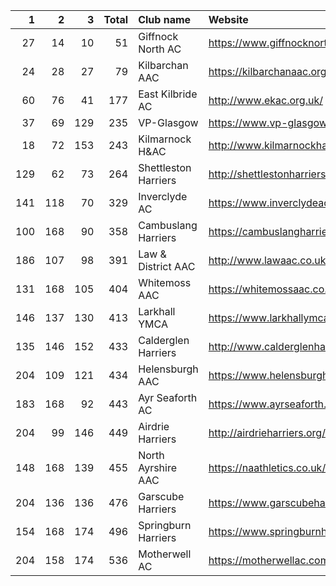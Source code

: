 |   1 |   2 |   3 |   Total | Club name            | Website                               |
|----:|----:|----:|--------:|:---------------------|:--------------------------------------|
|  27 |  14 |  10 |      51 | Giffnock North AC    | https://www.giffnocknorth.co.uk/      |
|  24 |  28 |  27 |      79 | Kilbarchan AAC       | https://kilbarchanaac.org.uk/         |
|  60 |  76 |  41 |     177 | East Kilbride AC     | http://www.ekac.org.uk/               |
|  37 |  69 | 129 |     235 | VP-Glasgow           | https://www.vp-glasgow.com            |
|  18 |  72 | 153 |     243 | Kilmarnock H&AC      | http://www.kilmarnockharriers.com/    |
| 129 |  62 |  73 |     264 | Shettleston Harriers | http://shettlestonharriers.org.uk/    |
| 141 | 118 |  70 |     329 | Inverclyde AC        | https://www.inverclydeac.org/         |
| 100 | 168 |  90 |     358 | Cambuslang Harriers  | https://cambuslangharriers.org/       |
| 186 | 107 |  98 |     391 | Law & District AAC   | http://www.lawaac.co.uk/              |
| 131 | 168 | 105 |     404 | Whitemoss AAC        | https://whitemossaac.co.uk/           |
| 146 | 137 | 130 |     413 | Larkhall YMCA        | https://www.larkhallymcaharriers.org  |
| 135 | 146 | 152 |     433 | Calderglen Harriers  | http://www.calderglenharriers.org.uk/ |
| 204 | 109 | 121 |     434 | Helensburgh AAC      | https://www.helensburghaac.com/       |
| 183 | 168 |  92 |     443 | Ayr Seaforth AC      | https://www.ayrseaforth.co.uk/        |
| 204 |  99 | 146 |     449 | Airdrie Harriers     | http://airdrieharriers.org/           |
| 148 | 168 | 139 |     455 | North Ayrshire AAC   | https://naathletics.co.uk/            |
| 204 | 136 | 136 |     476 | Garscube Harriers    | https://www.garscubeharriers.org.uk/  |
| 154 | 168 | 174 |     496 | Springburn Harriers  | https://www.springburnharriers.co.uk/ |
| 204 | 158 | 174 |     536 | Motherwell AC        | https://motherwellac.com/             |
